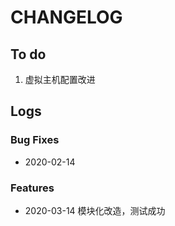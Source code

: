 # CHANGELOG



## To do

1. 虚拟主机配置改进

## Logs

### Bug Fixes

* 2020-02-14  

### Features

* 2020-03-14  模块化改造，测试成功
